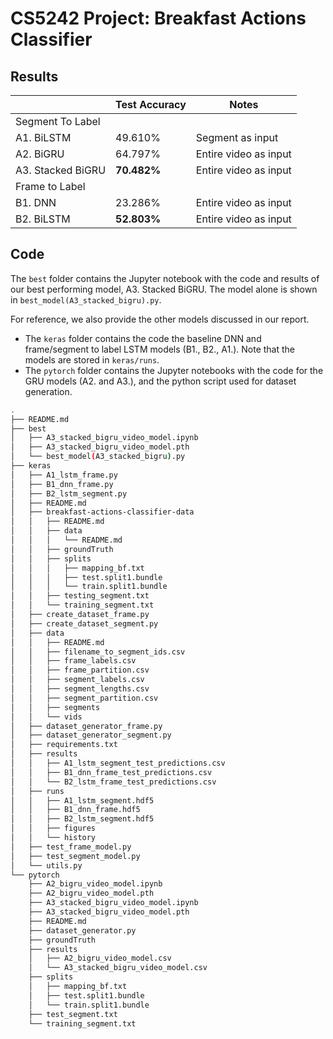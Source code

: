 # CS5242 Project: Breakfast Actions Classifier

## Results

|                       | Test Accuracy | Notes                 |
|-----------------------|---------------|-----------------------|
| Segment To Label      |               |                       |
| A1. BiLSTM            |    49.610%    | Segment as input      |
| A2. BiGRU             |    64.797%    | Entire video as input |
| A3. Stacked BiGRU |    **70.482%**    | Entire video as input |
| Frame to Label        |               |                       |
| B1. DNN               |    23.286%    | Entire video as input |
| B2. BiLSTM            |    **52.803%**    | Entire video as input |

## Code

The `best` folder contains the Jupyter notebook with the code and results of our best performing model, A3. Stacked BiGRU. The model alone is shown in 
`best_model(A3_stacked_bigru).py`.

For reference, we also provide the other models discussed in our report.
- The `keras` folder contains the code the baseline DNN and frame/segment to label LSTM models (B1., B2., A1.). Note that the models are stored in `keras/runs`.
- The `pytorch` folder contains the Jupyter notebooks with the code for the GRU models (A2. and A3.), and the python script used for dataset generation.

```sh
.
├── README.md
├── best
│   ├── A3_stacked_bigru_video_model.ipynb
│   ├── A3_stacked_bigru_video_model.pth
│   └── best_model(A3_stacked_bigru).py
├── keras
│   ├── A1_lstm_frame.py
│   ├── B1_dnn_frame.py
│   ├── B2_lstm_segment.py
│   ├── README.md
│   ├── breakfast-actions-classifier-data
│   │   ├── README.md
│   │   ├── data
│   │   │   └── README.md
│   │   ├── groundTruth
│   │   ├── splits
│   │   │   ├── mapping_bf.txt
│   │   │   ├── test.split1.bundle
│   │   │   └── train.split1.bundle
│   │   ├── testing_segment.txt
│   │   └── training_segment.txt
│   ├── create_dataset_frame.py
│   ├── create_dataset_segment.py
│   ├── data
│   │   ├── README.md
│   │   ├── filename_to_segment_ids.csv
│   │   ├── frame_labels.csv
│   │   ├── frame_partition.csv
│   │   ├── segment_labels.csv
│   │   ├── segment_lengths.csv
│   │   ├── segment_partition.csv
│   │   ├── segments
│   │   └── vids
│   ├── dataset_generator_frame.py
│   ├── dataset_generator_segment.py
│   ├── requirements.txt
│   ├── results
│   │   ├── A1_lstm_segment_test_predictions.csv
│   │   ├── B1_dnn_frame_test_predictions.csv
│   │   └── B2_lstm_frame_test_predictions.csv
│   ├── runs
│   │   ├── A1_lstm_segment.hdf5
│   │   ├── B1_dnn_frame.hdf5
│   │   ├── B2_lstm_segment.hdf5
│   │   ├── figures
│   │   └── history
│   ├── test_frame_model.py
│   ├── test_segment_model.py
│   └── utils.py
└── pytorch
    ├── A2_bigru_video_model.ipynb
    ├── A2_bigru_video_model.pth
    ├── A3_stacked_bigru_video_model.ipynb
    ├── A3_stacked_bigru_video_model.pth
    ├── README.md
    ├── dataset_generator.py
    ├── groundTruth
    ├── results
    │   ├── A2_bigru_video_model.csv
    │   └── A3_stacked_bigru_video_model.csv
    ├── splits
    │   ├── mapping_bf.txt
    │   ├── test.split1.bundle
    │   └── train.split1.bundle
    ├── test_segment.txt
    └── training_segment.txt
```
